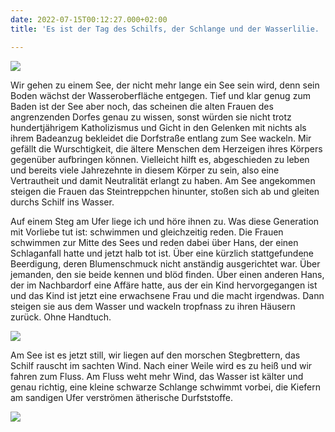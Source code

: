 ```yaml
---
date: 2022-07-15T00:12:27.000+02:00
title: 'Es ist der Tag des Schilfs, der Schlange und der Wasserlilie. '

---
```

![](/uploads/schilf-1.jpg)

Wir gehen zu einem See, der nicht mehr lange ein See sein wird, denn sein Boden wächst der Wasseroberfläche entgegen. Tief und klar genug zum Baden ist der See aber noch, das scheinen die alten Frauen des angrenzenden Dorfes genau zu wissen, sonst würden sie nicht trotz hundertjährigem Katholizismus und Gicht in den Gelenken mit nichts als ihrem Badeanzug bekleidet die Dorfstraße entlang zum See wackeln. Mir gefällt die Wurschtigkeit, die ältere Menschen dem Herzeigen ihres Körpers gegenüber aufbringen können. Vielleicht hilft es, abgeschieden zu leben und bereits viele Jahrezehnte in diesem Körper zu sein, also eine Vertrautheit und damit Neutralität erlangt zu haben. Am See angekommen steigen die Frauen das Steintreppchen hinunter, stoßen sich ab und gleiten durchs Schilf ins Wasser.

Auf einem Steg am Ufer liege ich und höre ihnen zu. Was diese Generation mit Vorliebe tut ist: schwimmen und gleichzeitig reden. Die Frauen schwimmen zur Mitte des Sees und reden dabei über Hans, der einen Schlaganfall hatte und jetzt halb tot ist. Über eine kürzlich stattgefundene Beerdigung, deren Blumenschmuck nicht anständig  ausgerichtet war. Über jemanden, den sie beide kennen und blöd finden. Über einen anderen Hans, der im Nachbardorf eine Affäre hatte, aus der ein Kind hervorgegangen ist und das Kind ist jetzt eine erwachsene Frau und die macht irgendwas. Dann steigen sie aus dem Wasser und wackeln tropfnass zu ihren Häusern zurück. Ohne Handtuch.

![](/uploads/wasserlilie.jpg)

Am See ist es jetzt still, wir liegen auf den morschen Stegbrettern, das Schilf rauscht im sachten Wind. Nach einer Weile wird es zu heiß und wir fahren zum Fluss. Am Fluss weht mehr Wind, das Wasser ist kälter und genau richtig, eine kleine schwarze Schlange schwimmt vorbei, die Kiefern am sandigen Ufer verströmen ätherische Durfststoffe.

![](/uploads/isar-2.jpg)